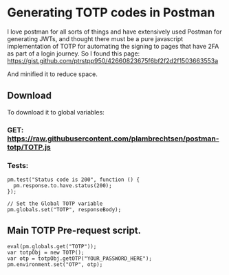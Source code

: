 # Generating TOTP codes in Postman

I love postman for all sorts of things and have extensively used Postman for generating JWTs, and thought there must be a pure javascript implementation of TOTP for automating the signing to pages that have 2FA as part of a login journey.
So I found this page:
https://gist.github.com/ptrstpp950/42660823675f6bf2f2d2f1503663553a

And minified it to reduce space.

## Download 
To download it to global variables:


### GET: https://raw.githubusercontent.com/plambrechtsen/postman-totp/TOTP.js
### Tests:
```
pm.test("Status code is 200", function () {
  pm.response.to.have.status(200);
});

// Set the Global TOTP variable
pm.globals.set("TOTP", responseBody);
```

## Main TOTP Pre-request script.

```
eval(pm.globals.get("TOTP"));
var totpObj = new TOTP();
var otp = totpObj.getOTP("YOUR_PASSWORD_HERE");
pm.environment.set("OTP", otp);
```
 